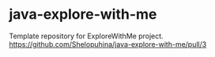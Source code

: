 # java-explore-with-me
Template repository for ExploreWithMe project.
https://github.com/Shelopuhina/java-explore-with-me/pull/3